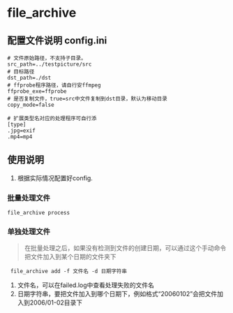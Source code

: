 # file_archive

## 配置文件说明 config.ini
```
# 文件原始路径，不支持子目录。
src_path=../testpicture/src
# 目标路径
dst_path=./dst
# ffprobe程序路径，请自行安ffmpeg
ffprobe_exe=ffprobe
# 是否复制文件，true=src中文件复制到dst目录，默认为移动目录
copy_mode=false                

# 扩展类型名对应的处理程序可自行添
[type]
.jpg=exif
.mp4=mp4
```

## 使用说明
1. 根据实际情况配置好config.

### 批量处理文件
```
file_archive process
```

### 单独处理文件
> 在批量处理之后，如果没有检测到文件的创建日期，可以通过这个手动命令把文件加入到某个日期的文件夹下
```
 file_archive add -f 文件名 -d 日期字符串
```
1. 文件名，可以在failed.log中查看处理失败的文件名
2. 日期字符串，要把文件加入到哪个日期下，例如格式“20060102”会把文件加入到2006/01-02目录下
